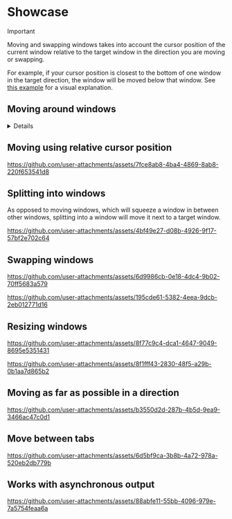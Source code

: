 # Showcase

> [!IMPORTANT]  
> Moving and swapping windows takes into account the cursor position of the
> current window relative to the target window in the direction you are moving
> or swapping.
>
> For example, if your cursor position is closest to the bottom of one window in
> the target direction, the window will be moved below that window. See 
> [this example](#moving-using-relative-cursor-position) for a visual explanation.

## Moving around windows

<details>
https://github.com/user-attachments/assets/417023dd-9d5d-4ae9-891d-514e0f3038d5
</details>

## Moving using relative cursor position

https://github.com/user-attachments/assets/7fce8ab8-4ba4-4869-8ab8-220f653541d8

## Splitting into windows

As opposed to moving windows, which will squeeze a window in between other
windows, splitting into a window will move it next to a target window.

https://github.com/user-attachments/assets/4bf49e27-d08b-4926-9f17-57bf2e702c64

## Swapping windows

https://github.com/user-attachments/assets/6d9986cb-0e18-4dc4-9b02-70ff5683a579

https://github.com/user-attachments/assets/195cde61-5382-4eea-9dcb-2eb012771d16

## Resizing windows

https://github.com/user-attachments/assets/8f77c9c4-dca1-4647-9049-8695e5351431

https://github.com/user-attachments/assets/8f1fff43-2830-48f5-a29b-0b1aa7d865b2

## Moving as far as possible in a direction

https://github.com/user-attachments/assets/b3550d2d-287b-4b5d-9ea9-3466ac47c0d1

## Move between tabs

https://github.com/user-attachments/assets/6d5bf9ca-3b8b-4a72-978a-520eb2db779b

## Works with asynchronous output

https://github.com/user-attachments/assets/88abfe11-55bb-4096-979e-7a5754feaa6a

